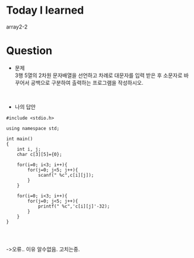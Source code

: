 # Today I learned
array2-2

# Question
- 문제<br>
3행 5열의 2차원 문자배열을 선언하고 차례로 대문자를 입력 받은 후 소문자로 바꾸어서 공백으로 구분하여 출력하는 프로그램을 작성하시오.
<br>

- 나의 답안<br>

```
#include <stdio.h>

using namespace std;

int main()
{
    int i, j;
    char c[3][5]={0};

    for(i=0; i<3; i++){
        for(j=0; j<5; j++){
            scanf(" %c",c[i][j]);
        }
    }

    for(i=0; i<3; i++){
        for(j=0; j<5; j++){
            printf(" %c",'c[i][j]'-32);
        }
    }
}




```
->오류.. 이유 알수없음. 고치는중.
